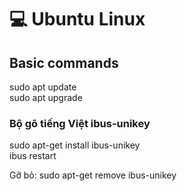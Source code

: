 # 💻 Ubuntu Linux

## Basic commands

sudo apt update \
sudo apt upgrade

### Bộ gõ tiếng Việt ibus-unikey

sudo apt-get install ibus-unikey\
ibus restart

Gỡ bỏ: sudo apt-get remove ibus-unikey

